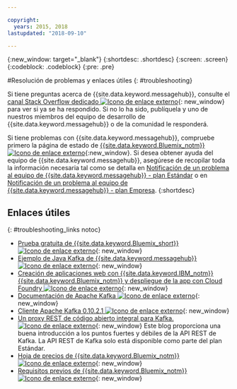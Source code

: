 ```yaml
---

copyright:
  years: 2015, 2018
lastupdated: "2018-09-10"

---
```


{:new_window: target="_blank"}
{:shortdesc: .shortdesc}
{:screen: .screen}
{:codeblock: .codeblock}
{:pre: .pre}



#Resolución de problemas y enlaces útiles
{: #troubleshooting}

Si tiene preguntas acerca de {{site.data.keyword.messagehub}}, consulte el [canal Stack Overflow dedicado ![Icono de enlace externo](../../icons/launch-glyph.svg "Icono de enlace externo")](http://stackoverflow.com/questions/tagged/message-hub){: new_window} para ver si ya se ha respondido.
Si no lo ha sido, publíquela y uno de nuestros miembros del equipo
de desarrollo de
{{site.data.keyword.messagehub}}
o de la comunidad le responderá.

Si tiene problemas con {{site.data.keyword.messagehub}}, compruebe primero la página de estado de [{{site.data.keyword.Bluemix_notm}} ![Icono de enlace externo](../../icons/launch-glyph.svg "Icono de enlace externo")](https://console.bluemix.net/status){:new_window}. Si desea obtener ayuda
del equipo de {{site.data.keyword.messagehub}}, asegúrese de recopilar toda la información necesaria tal como se detalla en [Notificación de un problema al equipo de {{site.data.keyword.messagehub}} - plan Estándar](/docs/services/EventStreams/eventstreams109.html) o en [Notificación de un problema al equipo de {{site.data.keyword.messagehub}} - plan Empresa](/docs/services/EventStreams/eventstreams125.html).
{:shortdesc}

## Enlaces útiles
{: #troubleshooting_links notoc}

*  [Prueba gratuita de {{site.data.keyword.Bluemix_short}}![Icono de enlace externo](../../icons/launch-glyph.svg "Icono de enlace externo")](https://apps.admin.ibmcloud.com/manage/trial/bluemix.html){: new_window}
*  [Ejemplo de Java Kafka de {{site.data.keyword.messagehub}}![Icono de enlace externo](../../icons/launch-glyph.svg "Icono de enlace externo")](https://github.com/ibm-messaging/event-streams-samples/tree/master/kafka-java-console-sample){: new_window}
*  [Creación de aplicaciones web con {{site.data.keyword.IBM_notm}} {{site.data.keyword.Bluemix_notm}} y despliegue de la app con Cloud Foundry ![Icono de enlace externo](../../icons/launch-glyph.svg "Icono de enlace externo")](http://www.ng.bluemix.net/docs/starters/install_cli.html){: new_window}
*  [Documentación de Apache Kafka ![Icono de enlace externo](../../icons/launch-glyph.svg "Icono de enlace externo")](http://kafka.apache.org/documentation.html){: new_window}
*  [Cliente Apache Kafka 0.10.2.1 ![Icono de enlace externo](../../icons/launch-glyph.svg "Icono de enlace externo")](http://kafka.apache.org/0102/javadoc/index.html){: new_window}
*  [Un proxy REST de código abierto integral para Kafka. ![Icono de enlace externo](../../icons/launch-glyph.svg "Icono de enlace externo")](http://www.confluent.io/blog/a-comprehensive-open-source-rest-proxy-for-kafka/){: new_window} 
	Este blog proporciona una buena introducción a los puntos fuertes y débiles de la API REST de Kafka. La API REST de Kafka solo está disponible como parte del plan Estándar.
*  [Hoja de precios de {{site.data.keyword.Bluemix_notm}} ![Icono de enlace externo](../../icons/launch-glyph.svg "Icono de enlace externo")](https://www.ng.bluemix.net/#/pricing){: new_window}
*  [Requisitos previos de {{site.data.keyword.Bluemix_notm}} ![Icono de enlace externo](../../icons/launch-glyph.svg "Icono de enlace externo")](https://developer.ibm.com/bluemix/support/#prereqs/){: new_window}

